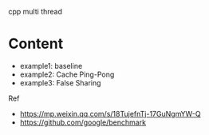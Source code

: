 cpp multi thread

# Content
- example1: baseline
- example2: Cache Ping-Pong
- example3: False Sharing

Ref
- https://mp.weixin.qq.com/s/18TujefnTj-17GuNgmYW-Q
- https://github.com/google/benchmark
